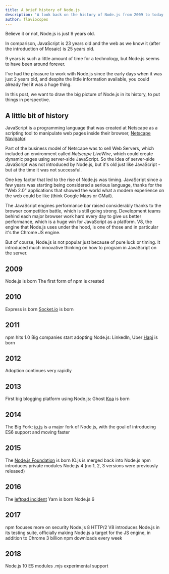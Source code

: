 ```yaml
---
title: A brief history of Node.js
description: 'A look back on the history of Node.js from 2009 to today'
author: flaviocopes
---
```


Believe it or not, Node.js is just 9 years old.

In comparison, JavaScript is 23 years old and the web as we know it (after the introduction of Mosaic) is 25 years old.

9 years is such a little amount of time for a technology, but Node.js seems to have been around forever.

I've had the pleasure to work with Node.js since the early days when it was just 2 years old, and despite the little information available, you could already feel it was a huge thing.

In this post, we want to draw the big picture of Node.js in its history, to put things in perspective.

## A little bit of history

JavaScript is a programming language that was created at Netscape as a scripting tool to manipulate web pages inside their browser, [Netscape Navigator](https://en.wikipedia.org/wiki/Netscape_Navigator).

Part of the business model of Netscape was to sell Web Servers, which included an environment called _Netscape LiveWire_, which could create dynamic pages using server-side JavaScript. So the idea of server-side JavaScript was not introduced by Node.js, but it's old just like JavaScript - but at the time it was not successful.

One key factor that led to the rise of Node.js was timing. JavaScript since a few years was starting being considered a serious language, thanks for the "Web 2.0" applications that showed the world what a modern experience on the web could be like (think Google Maps or GMail).

The JavaScript engines performance bar raised considerably thanks to the browser competition battle, which is still going strong. Development teams behind each major browser work hard every day to give us better performance, which is a huge win for JavaScript as a platform. V8, the engine that Node.js uses under the hood, is one of those and in particular it's the Chrome JS engine.

But of course, Node.js is not popular just because of pure luck or timing. It introduced much innovative thinking on how to program in JavaScript on the server.

## 2009

Node.js is born
The first form of npm is created

## 2010

Express is born
[Socket.io](https://socket.io) is born

## 2011

npm hits 1.0
Big companies start adopting Node.js: LinkedIn, Uber
[Hapi](https://hapijs.com) is born

## 2012

Adoption continues very rapidly

## 2013

First big blogging platform using Node.js: Ghost
[Koa](https://koajs.com/) is born

## 2014

The Big Fork: [io.js](https://iojs.org/) is a major fork of Node.js, with the goal of introducing ES6 support and moving faster

## 2015

The [Node.js Foundation](https://foundation.nodejs.org/) is born
IO.js is merged back into Node.js
npm introduces private modules
Node.js 4 (no 1, 2, 3 versions were previously released)

## 2016

The [leftpad incident](https://blog.npmjs.org/post/141577284765/kik-left-pad-and-npm)
Yarn is born
Node.js 6

## 2017

npm focuses more on security
Node.js 8
HTTP/2
V8 introduces Node.js in its testing suite, officially making Node.js a target for the JS engine, in addition to Chrome
3 billion npm downloads every week

## 2018

Node.js 10
ES modules .mjs experimental support
